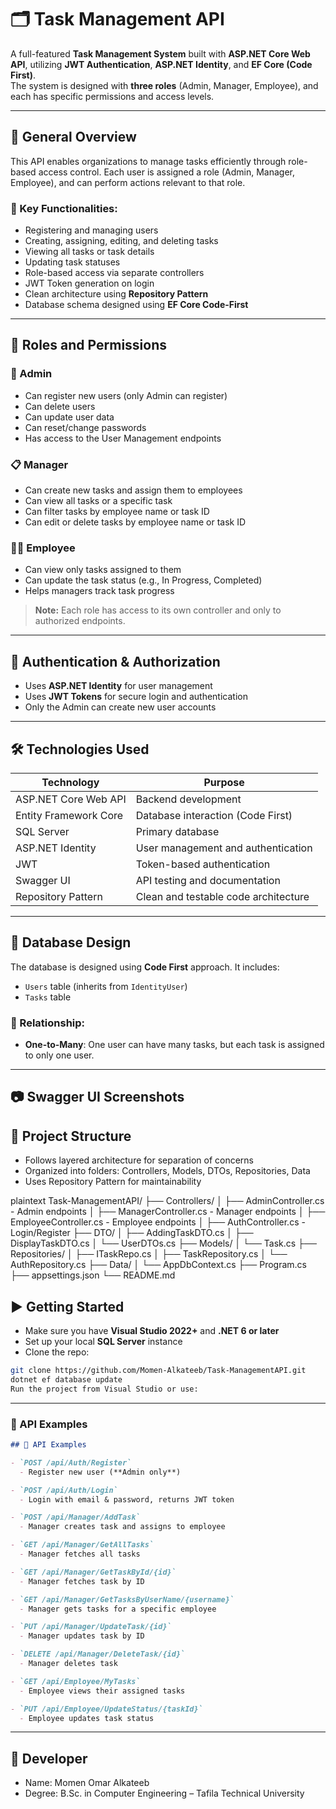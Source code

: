 # 🗂️ Task Management API

A full-featured **Task Management System** built with **ASP.NET Core Web API**, utilizing **JWT Authentication**, **ASP.NET Identity**, and **EF Core (Code First)**.  
The system is designed with **three roles** (Admin, Manager, Employee), and each has specific permissions and access levels.

---

## 🚀 General Overview

This API enables organizations to manage tasks efficiently through role-based access control. Each user is assigned a role (Admin, Manager, Employee), and can perform actions relevant to that role.

### 🎯 Key Functionalities:

- Registering and managing users
- Creating, assigning, editing, and deleting tasks
- Viewing all tasks or task details
- Updating task statuses
- Role-based access via separate controllers
- JWT Token generation on login
- Clean architecture using **Repository Pattern**
- Database schema designed using **EF Core Code-First**

---

## 🧾 Roles and Permissions

### 🔐 Admin

- Can register new users (only Admin can register)
- Can delete users
- Can update user data
- Can reset/change passwords
- Has access to the User Management endpoints

### 📋 Manager

- Can create new tasks and assign them to employees
- Can view all tasks or a specific task
- Can filter tasks by employee name or task ID
- Can edit or delete tasks by employee name or task ID

### 👨‍💼 Employee

- Can view only tasks assigned to them
- Can update the task status (e.g., In Progress, Completed)
- Helps managers track task progress

> **Note:** Each role has access to its own controller and only to authorized endpoints.

---

## 🔐 Authentication & Authorization

- Uses **ASP.NET Identity** for user management
- Uses **JWT Tokens** for secure login and authentication
- Only the Admin can create new user accounts

---

## 🛠️ Technologies Used

| Technology          | Purpose                              |
|---------------------|---------------------------------------|
| ASP.NET Core Web API| Backend development                  |
| Entity Framework Core | Database interaction (Code First)   |
| SQL Server          | Primary database                     |
| ASP.NET Identity    | User management and authentication   |
| JWT                 | Token-based authentication           |
| Swagger UI          | API testing and documentation        |
| Repository Pattern  | Clean and testable code architecture |

---

## 🧱 Database Design

The database is designed using **Code First** approach. It includes:

- `Users` table (inherits from `IdentityUser`)
- `Tasks` table

### 🔗 Relationship:
- **One-to-Many**: One user can have many tasks, but each task is assigned to only one user.

---

## 📷 Swagger UI Screenshots

## 📂 Project Structure

- Follows layered architecture for separation of concerns
- Organized into folders: Controllers, Models, DTOs, Repositories, Data
- Uses Repository Pattern for maintainability

plaintext
Task-ManagementAPI/
├── Controllers/
│   ├── AdminController.cs          - Admin endpoints
│   ├── ManagerController.cs        - Manager endpoints
│   ├── EmployeeController.cs       - Employee endpoints
│   ├── AuthController.cs           - Login/Register
├── DTO/
│   ├── AddingTaskDTO.cs
│   ├── DisplayTaskDTO.cs
│   └── UserDTOs.cs
├── Models/
│   └── Task.cs
├── Repositories/
│   ├── ITaskRepo.cs
│   ├── TaskRepository.cs
│   └── AuthRepository.cs
├── Data/
│   └── AppDbContext.cs
├── Program.cs
├── appsettings.json
└── README.md




## ▶️ Getting Started

- Make sure you have **Visual Studio 2022+** and **.NET 6 or later**
- Set up your local **SQL Server** instance
- Clone the repo:

```bash
git clone https://github.com/Momen-Alkateeb/Task-ManagementAPI.git
dotnet ef database update
Run the project from Visual Studio or use:
```
---

### 🔗 API Examples

```markdown
## 🔗 API Examples

- `POST /api/Auth/Register`  
  - Register new user (**Admin only**)

- `POST /api/Auth/Login`  
  - Login with email & password, returns JWT token

- `POST /api/Manager/AddTask`  
  - Manager creates task and assigns to employee

- `GET /api/Manager/GetAllTasks`  
  - Manager fetches all tasks

- `GET /api/Manager/GetTaskById/{id}`  
  - Manager fetches task by ID

- `GET /api/Manager/GetTasksByUserName/{username}`  
  - Manager gets tasks for a specific employee

- `PUT /api/Manager/UpdateTask/{id}`  
  - Manager updates task by ID

- `DELETE /api/Manager/DeleteTask/{id}`  
  - Manager deletes task

- `GET /api/Employee/MyTasks`  
  - Employee views their assigned tasks

- `PUT /api/Employee/UpdateStatus/{taskId}`  
  - Employee updates task status
```
---
## 👤 Developer
- Name: Momen Omar Alkateeb
- Degree: B.Sc. in Computer Engineering – Tafila Technical University


